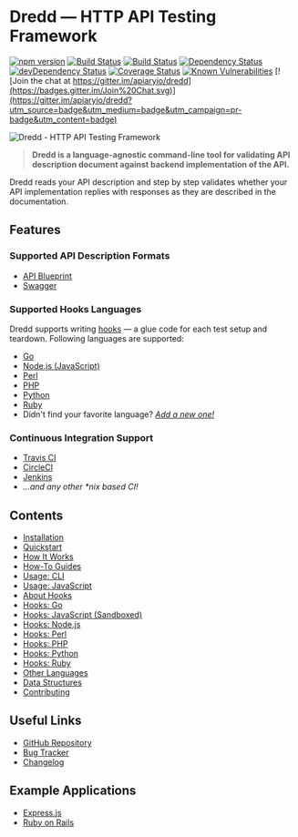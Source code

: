 # Dredd — HTTP API Testing Framework

[![npm version](https://badge.fury.io/js/dredd.svg)](https://www.npmjs.com/package/dredd)
[![Build Status](https://travis-ci.org/apiaryio/dredd.svg?branch=master)](https://travis-ci.org/apiaryio/dredd)
[![Build Status](https://ci.appveyor.com/api/projects/status/n3ixfxh72qushyr4/branch/master?svg=true)](https://ci.appveyor.com/project/Apiary/dredd/branch/master)
[![Dependency Status](https://david-dm.org/apiaryio/dredd.svg)](https://david-dm.org/apiaryio/dredd)
[![devDependency Status](https://david-dm.org/apiaryio/dredd/dev-status.svg)](https://david-dm.org/apiaryio/dredd?type=dev)
[![Coverage Status](https://coveralls.io/repos/apiaryio/dredd/badge.svg?branch=master)](https://coveralls.io/github/apiaryio/dredd)
[![Known Vulnerabilities](https://snyk.io/test/npm/dredd/badge.svg)](https://snyk.io/test/npm/dredd)
[![Join the chat at https://gitter.im/apiaryio/dredd](https://badges.gitter.im/Join%20Chat.svg)](https://gitter.im/apiaryio/dredd?utm_source=badge&utm_medium=badge&utm_campaign=pr-badge&utm_content=badge)

![Dredd - HTTP API Testing Framework](https://raw.github.com/apiaryio/dredd/master/img/dredd.png?v=3&raw=true)

> **Dredd is a language-agnostic command-line tool for validating
API description document against backend implementation of the API.**

Dredd reads your API description and step by step validates whether your API
implementation replies with responses as they are described in the
documentation.

## Features

### Supported API Description Formats

- [API Blueprint][]
- [Swagger][]

### Supported Hooks Languages

Dredd supports writing [hooks](hooks.md)
— a glue code for each test setup and teardown. Following languages are supported:

- [Go](hooks-go.md)
- [Node.js (JavaScript)](hooks-nodejs.md)
- [Perl](hooks-perl.md)
- [PHP](hooks-php.md)
- [Python](hooks-python.md)
- [Ruby](hooks-ruby.md)
- Didn't find your favorite language? _[Add a new one!](hooks-new-language.md)_

### Continuous Integration Support

- [Travis CI][]
- [CircleCI][]
- [Jenkins][]
- _...and any other \*nix based CI!_

## Contents

- [Installation](installation.md)
- [Quickstart](quickstart.md)
- [How It Works](how-it-works.md)
- [How-To Guides](how-to-guides.md)
- [Usage: CLI](usage-cli.md)
- [Usage: JavaScript](usage-js.md)
- [About Hooks](hooks.md)
- [Hooks: Go](hooks-go.md)
- [Hooks: JavaScript (Sandboxed)](hooks-js-sandbox.md)
- [Hooks: Node.js](hooks-nodejs.md)
- [Hooks: Perl](hooks-perl.md)
- [Hooks: PHP](hooks-php.md)
- [Hooks: Python](hooks-python.md)
- [Hooks: Ruby](hooks-ruby.md)
- [Other Languages](hooks-new-language.md)
- [Data Structures](data-structures.md)
- [Contributing](contributing.md)

## Useful Links

- [GitHub Repository][]
- [Bug Tracker][]
- [Changelog][]

## Example Applications

- [Express.js](https://github.com/apiaryio/dredd-example)
- [Ruby on Rails](https://gitlab.com/theodorton/dredd-test-rails/)


[API Blueprint]: https://apiblueprint.org/
[Swagger]: http://swagger.io/

[GitHub Repository]: https://github.com/apiaryio/dredd
[Bug Tracker]: https://github.com/apiaryio/dredd/issues?q=is%3Aopen
[Changelog]: https://github.com/apiaryio/dredd/releases

[Travis CI]: https://travis-ci.org/
[CircleCI]: https://circleci.com/
[Jenkins]: https://jenkins.io/
